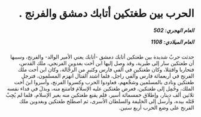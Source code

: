 <h1 dir="rtl">الحرب بين طغتكين أتابك دمشق والفرنج .</h1>

<h5 dir="rtl">العام الهجري:  502

العام الميلادي: 1108

</h5>

<p dir="rtl">حدثت حربٌ شديدة بين طغتكين أتابك دمشق -أتابك يعني الأمير الوالد- والفرنج، وسببها أن طغتكين سار إلى طبرية، وقد وصل إليها ابن أخت بغدوين الفرنجي، ملك القدس، فتحاربا واقتتلا، وكان طغتكين في ألفي فارس وكثيرٍ من الرجَّالة، وكان ابن أخت ملك الفرنج في أربعمائة فارس وألفي راجل، فلما اشتد القتال انهزم المسلمون، فترجل طغتكين ونادى بالمسلمين وشجَّعهم، فعاودوا الحرب وكسروا الفرنج، وأسروا ابنَ أخت الملك، وحُمِل إلى طغتكين، فعرض طغتكين عليه الإسلامَ فامتنع منه، وبذلَ في فداء نفسه ثلاثين ألف دينار، وإطلاق خمسمائة أسير، فلم يقنع طغتكين منه بغير الإسلام، فلما لم يُجِبْ قَتَله بيده، وأرسل إلى الخليفة والسلطان الأسرى، ثم اصطلح طغتكين وبغدوين ملك الفرنج على وضع الحرب أربع سنين.</p></br>
